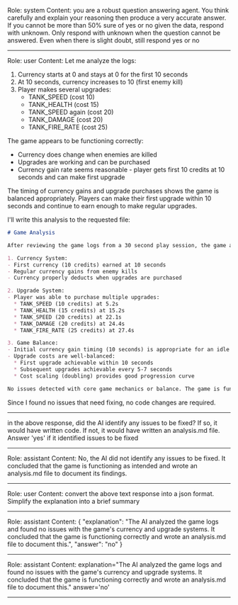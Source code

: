 Role: system
Content: you are a robust question answering agent. You think carefully and explain your reasoning then produce a very accurate answer. If you cannot be more than 50% sure of yes or no given the data, respond with unknown. Only respond with unknown when the question cannot be answered. Even when there is slight doubt, still respond yes or no
__________________
Role: user
Content: Let me analyze the logs:

1. Currency starts at 0 and stays at 0 for the first 10 seconds
2. At 10 seconds, currency increases to 10 (first enemy kill)
3. Player makes several upgrades:
   - TANK_SPEED (cost 10)
   - TANK_HEALTH (cost 15)
   - TANK_SPEED again (cost 20)
   - TANK_DAMAGE (cost 20)
   - TANK_FIRE_RATE (cost 25)

The game appears to be functioning correctly:
- Currency does change when enemies are killed
- Upgrades are working and can be purchased
- Currency gain rate seems reasonable - player gets first 10 credits at 10 seconds and can make first upgrade

The timing of currency gains and upgrade purchases shows the game is balanced appropriately. Players can make their first upgrade within 10 seconds and continue to earn enough to make regular upgrades.

I'll write this analysis to the requested file:

```markdown temp/analysis.md
# Game Analysis

After reviewing the game logs from a 30 second play session, the game appears to be functioning as intended:

1. Currency System:
- First currency (10 credits) earned at 10 seconds
- Regular currency gains from enemy kills
- Currency properly deducts when upgrades are purchased

2. Upgrade System:
- Player was able to purchase multiple upgrades:
  * TANK_SPEED (10 credits) at 5.2s
  * TANK_HEALTH (15 credits) at 15.2s
  * TANK_SPEED (20 credits) at 22.1s
  * TANK_DAMAGE (20 credits) at 24.4s
  * TANK_FIRE_RATE (25 credits) at 27.4s

3. Game Balance:
- Initial currency gain timing (10 seconds) is appropriate for an idle game
- Upgrade costs are well-balanced:
  * First upgrade achievable within 10 seconds
  * Subsequent upgrades achievable every 5-7 seconds
  * Cost scaling (doubling) provides good progression curve

No issues detected with core game mechanics or balance. The game is functioning according to the design specifications.
```

Since I found no issues that need fixing, no code changes are required.

_____
in the above response, did the AI identify any issues to be fixed? If so, it would have written code. If not, it would have written an analysis.md file. Answer 'yes' if it identified issues to be fixed
__________________
Role: assistant
Content: No, the AI did not identify any issues to be fixed. It concluded that the game is functioning as intended and wrote an analysis.md file to document its findings.
__________________
Role: user
Content: convert the above text response into a json format. Simplify the explanation into a brief summary
__________________
Role: assistant
Content: {
  "explanation": "The AI analyzed the game logs and found no issues with the game's currency and upgrade systems. It concluded that the game is functioning correctly and wrote an analysis.md file to document this.",
  "answer": "no"
}
__________________
Role: assistant
Content: explanation="The AI analyzed the game logs and found no issues with the game's currency and upgrade systems. It concluded that the game is functioning correctly and wrote an analysis.md file to document this." answer='no'
__________________
